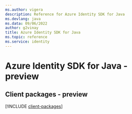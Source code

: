 ```yaml
---
ms.author: vigera
description: Reference for Azure Identity SDK for Java
ms.devlang: java
ms.data: 09/06/2022
author: g2vinay
title: Azure Identity SDK for Java
ms.topic: reference
ms.service: identity
---
```

# Azure Identity SDK for Java - preview

## Client packages - preview
[!INCLUDE [client-packages](identity-client-index.md)]